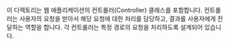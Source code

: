 이 디렉토리는 웹 애플리케이션의 컨트롤러(Controller) 클래스를 포함합니다. 
컨트롤러는 사용자의 요청을 받아서 해당 요청에 대한 처리를 담당하고, 결과를 사용자에게 전달하는 역할을 합니다. 
각 컨트롤러는 특정 경로의 요청을 처리하도록 설계되어 있습니다.
